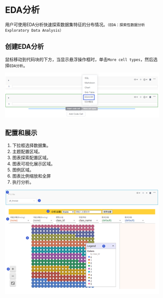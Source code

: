 # EDA分析

用户可使用EDA分析快速探索数据集特征的分布情况。`（EDA：探索性数据分析 Exploratory Data Analysis）`

## 创建EDA分析

鼠标移动到代码块的下方，当显示悬浮操作框时，单击`More cell types`，然后选择`EDA分析`。

![](/assets/edafx.png)

## 配置和展示

1. 下拉框选择数据集。
2. 主题配置区域。
3. 图表探索配置区域。
4. 图表可视化展示区域。
5. 图例区域。
6. 图表比例缩放和全屏
7. 执行分析。

![](/assets/edafexnxx.png)

